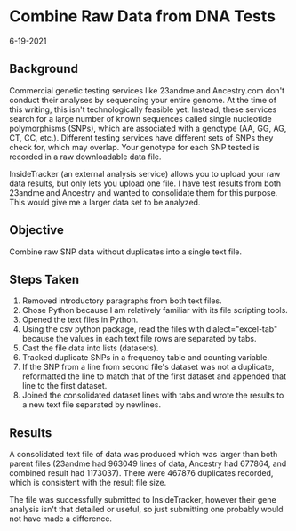 # Combine Raw Data from DNA Tests
6-19-2021

## Background
Commercial genetic testing services like 23andme and Ancestry.com don't conduct their analyses by sequencing your entire genome. At the time of this writing, this isn't technologically feasible yet.
Instead, these services search for a large number of known sequences called single nucleotide polymorphisms (SNPs), which are associated with a genotype (AA, GG, AG, CT, CC, etc.).
Different testing services have different sets of SNPs they check for, which may overlap. Your genotype for each SNP tested is recorded in a raw downloadable data file. 

InsideTracker (an external analysis service) allows you to upload your raw data results, but only lets you upload one file. I have test results from both 23andme and Ancestry and wanted to consolidate them for this purpose. This would give me a larger data set to be analyzed.

## Objective
Combine raw SNP data without duplicates into a single text file. 

## Steps Taken
1. Removed introductory paragraphs from both text files.
2. Chose Python because I am relatively familiar with its file scripting tools.
3. Opened the text files in Python.
4. Using the csv python package, read the files with dialect="excel-tab" because the values in each text file rows are separated by tabs.
5. Cast the file data into lists (datasets).
6. Tracked duplicate SNPs in a frequency table and counting variable.
7. If the SNP from a line from second file's dataset was not a duplicate, reformatted the line to match that of the first dataset and appended that line to the first dataset.
8. Joined the consolidated dataset lines with tabs and wrote the results to a new text file separated by newlines.

## Results
A consolidated text file of data was produced which was larger than both parent files (23andme had 963049 lines of data, Ancestry had 677864, and combined  result had 1173037). There were 467876 duplicates recorded, which is consistent with the result file size.

The file was successfully submitted to InsideTracker, however their gene analysis isn't that detailed or useful, so just submitting one probably would not have made a difference.
